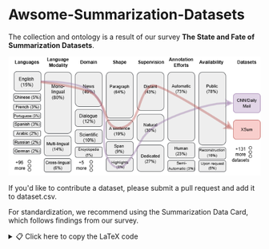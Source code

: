 # Awsome-Summarization-Datasets
The collection and ontology is a result of our survey __The State and Fate of Summarization Datasets__.  

<p align="center">
  <img src="./images/ontology.png" alt="plot">
</p>

<!-- here a way to cite our paper -->



If you'd like to contribute a dataset, please submit a pull request and add it to dataset.csv.

For standardization, we recommend using the Summarization Data Card, which follows findings from our survey. <details>
<summary>📋 Click here to copy the LaTeX code</summary>

```latex
\begin{table}[h!]
  \centering
  \begin{tabular}{ |c|c|c| }
    \hline
    Column 1 & Column 2 & Column 3 \\
    \hline
    Value 1 & Value 2 & Value 3 \\
    Value 4 & Value 5 & Value 6 \\
    \hline
  \end{tabular}
  \caption{A sample table}
\end{table}

```
</details>
